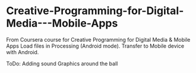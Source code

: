 Creative-Programming-for-Digital-Media---Mobile-Apps
====================================================

From Coursera course for Creative Programming for Digital Media &amp; Mobile Apps
Load files in Processing (Android mode). Transfer to Mobile device with Android.


ToDo:
Adding sound
Graphics around the ball
